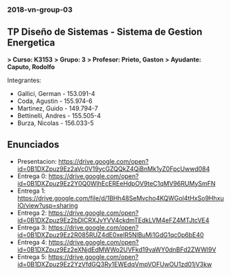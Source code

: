 ### 2018-vn-group-03

## TP Diseño de Sistemas - Sistema de Gestion Energetica

**> Curso: K3153**
**> Grupo: 3**
**> Profesor: Prieto, Gaston**
**> Ayudante: Caputo, Rodolfo**

Integrantes:

* Gallici, German - 153.091-4
* Coda, Agustin - 155.974-6
* Martinez, Guido - 149.794-7
* Bettinelli, Andres - 155.505-4
* Burza, Nicolas - 156.033-5

## Enunciados 

* Presentacion: https://drive.google.com/open?id=0B1DXZpuz9Ez2aVc0V19ycGZQQkZ4QjBnMk1yZ0FpcUwwd084
* Entrega 0: https://drive.google.com/open?id=0B1DXZpuz9Ez2Y0Q0WlhEcEREeHdpOV9teC1qMV96RUMySmFN
* Entrega 1: https://drive.google.com/file/d/1BHh48SeMvcho4KQWGol4tHxSo9HhxuIO/view?usp=sharing
* Entrega 2: https://drive.google.com/open?id=0B1DXZpuz9Ez2bDlCRXJvYVV4ckdmTEdkLVM4eFZ4MTJtcVE4
* Entrega 3: https://drive.google.com/open?id=0B1DXZpuz9Ez2R085RUZ4dE0xelR5NlBuMi1GdG1qc0p6bE40
* Entrega 4: https://drive.google.com/open?id=0B1DXZpuz9Ez2eXNjdEdMWWo2UVFkd19vaWY0dnBFd2ZWWl9V
* Entrega 5: https://drive.google.com/open?id=0B1DXZpuz9Ez2YzVfdGQ3Ry1EWEdqVmpVOFUwOU1zd01jV3kw